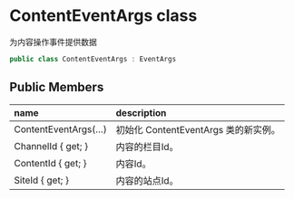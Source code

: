 # ContentEventArgs class

为内容操作事件提供数据

``` c#
public class ContentEventArgs : EventArgs
```

## Public Members

| name | description |
| :----- | :----- |
|ContentEventArgs(…)	|初始化 ContentEventArgs 类的新实例。|
|ChannelId { get; }	|内容的栏目Id。|
|ContentId { get; }	|内容Id。|
|SiteId { get; }	|内容的站点Id。|

